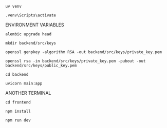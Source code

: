 ```
uv venv
```
```
.venv\Scripts\activate
```

ENVIRONMENT VARIABLES

```
alembic upgrade head
```

```
mkdir backend/src/keys
```
```
openssl genpkey -algorithm RSA -out backend/src/keys/private_key.pem
```
```
openssl rsa -in backend/src/keys/private_key.pem -pubout -out backend/src/keys/public_key.pem
```

```
cd backend
```
```
uvicorn main:app
```

ANOTHER TERMINAL

```
cd frontend
```
```
npm install
```
```
npm run dev
```
